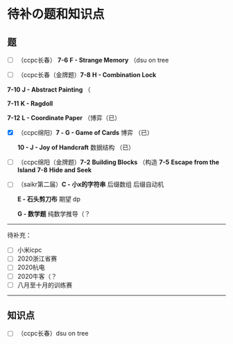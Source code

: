 # 待补の题和知识点

## 题

- [ ]  （ccpc长春） **7-6** **F - Strange Memory** （dsu on tree

- [ ]  （ccpc长春（金牌题）**7-8** **H - Combination Lock**

  **7-10** **J - Abstract Painting** （

  **7-11** **K - Ragdoll**

  **7-12** **L - Coordinate Paper** （博弈（已）

- [x] （ccpc绵阳）**7 - G - Game of Cards** 博弈 （已）

  **10 - J - Joy of Handcraft** 数据结构 （已）

- [ ] （ccpc绵阳（金牌题）**7-2** **Building Blocks** （构造
  **7-5** **Escape from the Island**
  **7-8** **Hide and Seek**
  
- [ ] （saikr第二届）**C - 小x的字符串** 后缀数组 后缀自动机
  
  **E - 石头剪刀布** 期望 dp
  
  **G - 数学题** 纯数学推导（？



---

待补充：

- [ ] 小米icpc
- [ ] 2020浙江省赛
- [ ] 2020杭电
- [ ] 2020牛客（？
- [ ] 八月至十月的训练赛

----

## 知识点

- [ ] （ccpc长春）dsu on tree

  